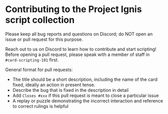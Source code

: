 # Contributing to the Project Ignis script collection

Please keep all bug reports and questions on Discord; do NOT open an issue or pull request for this purpose.

Reach out to us on Discord to learn how to contribute and start scripting! Before opening a pull request, please speak with a member of staff in `#card-scripting-101` first.

General format for pull requests:
- The title should be a short description, including the name of the card fixed, ideally an action in present tense.
- Describe the bug that is fixed in the description in detail
- Add `Closes #xxx` if this pull request is meant to close a particular issue
- A replay or puzzle demonstrating the incorrect interaction and reference to correct rulings is helpful
